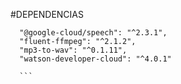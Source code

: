   #DEPENDENCIAS 
  ```
    "@google-cloud/speech": "^2.3.1",
    "fluent-ffmpeg": "^2.1.2",
    "mp3-to-wav": "^0.1.11",
    "watson-developer-cloud": "^4.0.1"
    
    ```